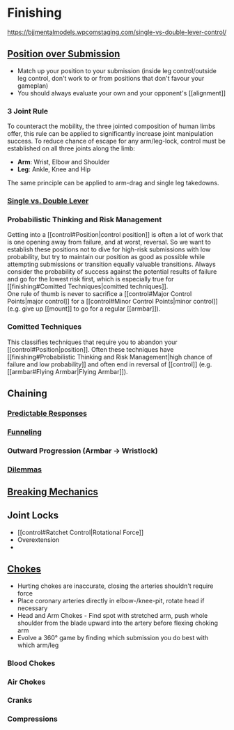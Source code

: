# Finishing
https://bjjmentalmodels.wpcomstaging.com/single-vs-double-lever-control/

## [Position over Submission](https://bjjmentalmodels.wpcomstaging.com/position-over-submission/)
* Match up your position to your submission (inside leg control/outside leg control, don't work to or from positions that don't favour your gameplan)
* You should always evaluate your own and your opponent's [[alignment]]

### 3 Joint Rule
To counteract the mobility, the three jointed composition of human limbs offer, this rule can be applied to significantly increase joint manipulation success. To reduce chance of escape for any arm/leg-lock, control must be established on all three joints along the limb:
- **Arm**: Wrist, Elbow and Shoulder
- **Leg**: Ankle, Knee and Hip

The same principle can be applied to arm-drag and single leg takedowns.

### [Single vs. Double Lever](https://bjjmentalmodels.wpcomstaging.com/single-vs-double-lever-control/)



### Probabilistic Thinking and Risk Management
Getting into a [[control#Position|control position]] is often a lot of work that is one opening away from failure, and at worst, reversal. So we want to establish these positions not to dive for high-risk submissions with low probability, but try to maintain our position as good as possible while attempting submissions or transition equally valuable transitions.
Always consider the probability of success against the potential results of failure and go for the lowest risk first, which is especially true for [[finishing#Comitted Techniques|comitted techniques]].  
One rule of thumb is never to sacrifice a [[control#Major Control Points|major control]] for a [[control#Minor Control Points|minor control]] (e.g. give up [[mount]] to go for a regular [[armbar]]).

### Comitted Techniques
This classifies techniques that require you to abandon your [[control#Position|position]]. Often these techniques have [[finishing#Probabilistic Thinking and Risk Management|high chance of failure and low probability]] and often end in reversal of [[control]] (e.g. [[armbar#Flying Armbar|Flying Armbar]]).


## Chaining

### [Predictable Responses](https://bjjmentalmodels.wpcomstaging.com/predictable-responses/)

### [Funneling](https://bjjmentalmodels.wpcomstaging.com/funneling/)

###  Outward Progression (Armbar -> Wristlock)

### [Dilemmas](https://bjjmentalmodels.wpcomstaging.com/dilemma/)

## [Breaking Mechanics](https://bjjmentalmodels.wpcomstaging.com/breaking-mechanics/)

## Joint Locks
- [[control#Ratchet Control|Rotational Force]]
- Overextension
- 


## [Chokes](https://bjjmentalmodels.wpcomstaging.com/choking-mechanics/)
* Hurting chokes are inaccurate, closing the arteries shouldn't require force
* Place coronary arteries directly in elbow-/knee-pit, rotate head if necessary
* Head and Arm Chokes - Find spot with stretched arm, push whole shoulder from the blade upward into the artery before flexing choking arm
* Evolve a 360° game by finding which submission you do best with which arm/leg

### Blood Chokes
### Air Chokes
### Cranks
### Compressions

